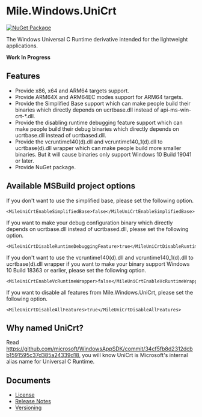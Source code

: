 ﻿# Mile.Windows.UniCrt

[![NuGet Package](https://img.shields.io/nuget/vpre/Mile.Windows.UniCrt)](https://www.nuget.org/packages/Mile.Windows.UniCrt)

The Windows Universal C Runtime derivative intended for the lightweight
applications.

**Work In Progress**

## Features

- Provide x86, x64 and ARM64 targets support.
- Provide ARM64X and ARM64EC modes support for ARM64 targets.
- Provide the Simplified Base support which can make people build their binaries
  which directly depends on ucrtbase.dll instead of api-ms-win-crt-*.dll.
- Provide the disabling runtime debugging feature support which can make people
  build their debug binaries which directly depends on ucrtbase.dll instead of
  ucrtbased.dll.
- Provide the vcruntime140(d).dll and vcruntime140_1(d).dll to ucrtbase(d).dll
  wrapper which can make people build more smaller binaries. But it will cause
  binaries only support Windows 10 Build 19041 or later.
- Provide NuGet package.

## Available MSBuild project options

If you don't want to use the simplified base, please set the following option.

```
<MileUniCrtEnableSimplifiedBase>false</MileUniCrtEnableSimplifiedBase>
```

If you want to make your debug configuration binary which directly depends on
ucrtbase.dll instead of ucrtbased.dll, please set the following option.

```
<MileUniCrtDisableRuntimeDebuggingFeature>true</MileUniCrtDisableRuntimeDebuggingFeature>
```

If you don't want to use the vcruntime140(d).dll and vcruntime140_1(d).dll to
ucrtbase(d).dll wrapper if you want to make your binary support Windows 10 Build
18363 or earlier, please set the following option.

```
<MileUniCrtEnableVcRuntimeWrapper>false</MileUniCrtEnableVcRuntimeWrapper>
```

If you want to disable all features from Mile.Windows.UniCrt, please set the
following option.

```
<MileUniCrtDisableAllFeatures>true</MileUniCrtDisableAllFeatures>
```

## Why named UniCrt?

Read https://github.com/microsoft/WindowsAppSDK/commit/34cf5fb8d2312dcbb1591595c37d385a24339d18,
you will know UniCrt is Microsoft's internal alias name for Universal C Runtime.

## Documents

- [License](License.md)
- [Release Notes](ReleaseNotes.md)
- [Versioning](Versioning.md)
